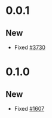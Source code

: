 # 0.0.1
## New
- Fixed [#3730](https://github.com/GregTechCEu/GregTech-Modern/issues/3730)
# 0.1.0
## New
- Fixed [#1607](https://github.com/GregTechCEu/GregTech-Modern/issues/1607)